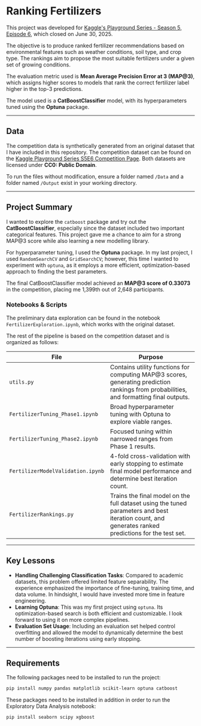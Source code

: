 # Ranking Fertilizers

This project was developed for [Kaggle's Playground Series - Season 5, Episode 6](https://www.kaggle.com/competitions/playground-series-s5e6), which closed on June 30, 2025.

The objective is to produce ranked fertilizer recommendations based on environmental features such as weather conditions, soil type, and crop type. The rankings aim to propose the most suitable fertilizers under a given set of growing conditions.

The evaluation metric used is **Mean Average Precision Error at 3 (MAP@3)**, which assigns higher scores to models that rank the correct fertilizer label higher in the top-3 predictions.

The model used is a **CatBoostClassifier** model, with its hyperparameters tuned using the **Optuna** package.

---

## Data

The competition data is synthetically generated from an original dataset that I have included in this repository. The competition dataset can be found on the [Kaggle Playground Series S5E6 Competition Page](https://www.kaggle.com/competitions/playground-series-s5e6/data). Both datasets are licensed under **CC0: Public Domain**.

To run the files without modification, ensure a folder named `/Data` and a folder named `/Output` exist in your working directory.

---

## Project Summary

I wanted to explore the `catboost` package and try out the **CatBoostClassifier**, especially since the dataset included two important categorical features. This project gave me a chance to aim for a strong MAP@3 score while also learning a new modelling library.

For hyperparameter tuning, I used the **Optuna** package. In my last project, I used `RandomSearchCV` and `GridSearchCV`; however, this time I wanted to experiment with `optuna`, as it employs a more efficient, optimization-based approach to finding the best parameters.

The final CatBoostClassifier model achieved an **MAP@3 score of 0.33073** in the competition, placing me 1,399th out of 2,648 participants.


### Notebooks & Scripts

The preliminary data exploration can be found in the notebook `FertilizerExploration.ipynb`, which works with the original dataset.

The rest of the pipeline is based on the competition dataset and is organized as follows:

| File | Purpose |
|----------|---------|
| `utils.py` | Contains utility functions for computing MAP@3 scores, generating prediction rankings from probabilities, and formatting final outputs.|
| `FertilizerTuning_Phase1.ipynb` | Broad hyperparameter tuning with Optuna to explore viable ranges. |
| `FertilizerTuning_Phase2.ipynb` | Focused tuning within narrowed ranges from Phase 1 results. |
| `FertilizerModelValidation.ipynb` | 4-fold cross-validation with early stopping to estimate final model performance and determine best iteration count. |
| `FertilizerRankings.py` | Trains the final model on the full dataset using the tuned parameters and best iteration count, and generates ranked predictions for the test set. |

---

## Key Lessons

- **Handling Challenging Classification Tasks**: Compared to academic datasets, this problem offered limited feature separability. The experience emphasized the importance of fine-tuning, training time, and data volume. In hindsight, I would have invested more time in feature engineering.
- **Learning Optuna**: This was my first project using `optuna`. Its optimization-based search is both efficient and customizable. I look forward to using it on more complex pipelines.
- **Evaluation Set Usage**: Including an evaluation set helped control overfitting and allowed the model to dynamically determine the best number of boosting iterations using early stopping.

---

## Requirements

The following packages need to be installed to run the project:
```bash
pip install numpy pandas matplotlib scikit-learn optuna catboost
```
These packages need to be installed in addition in order to run the Exploratory Data Analysis notebook:
```bash
pip install seaborn scipy xgboost
```
